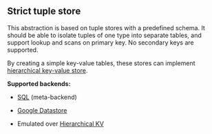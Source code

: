 ## Strict tuple store

This abstraction is based on tuple stores with a predefined schema. It should be able to isolate tuples of one type
into separate tables, and support lookup and scans on primary key. No secondary keys are supported.

By creating a simple key-value tables, these stores can implement [hierarchical key-value store](./kv-hierarchical.md).

**Supported backends:**

* [SQL](./sql-tuple.md) (meta-backend)
* [Google Datastore](https://cloud.google.com/datastore/)

* Emulated over [Hierarchical KV](./kv-hierarchical.md)